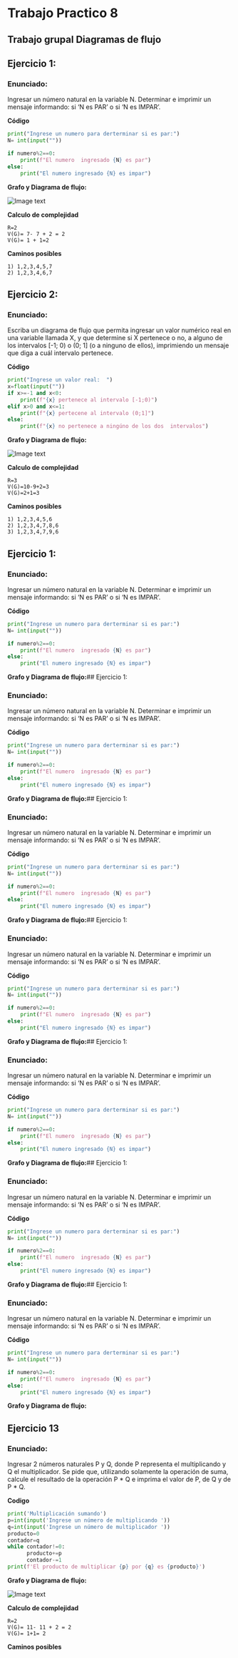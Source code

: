 # Trabajo Practico 8
## Trabajo grupal Diagramas de flujo

## Ejercicio 1:
### Enunciado: 
Ingresar un número natural en la variable N. Determinar e imprimir un mensaje informando: si ‘N
es PAR’ o si ‘N es IMPAR’. 

**Código**
```  python 
print("Ingrese un numero para derterminar si es par:")
N= int(input(""))

if numero%2==0:
    print(f"El numero  ingresado {N} es par")
else:
    print("El numero ingresado {N} es impar")
```
**Grafo y Diagrama de flujo:**

![Image text](https://github.com/JuannHerna/Trabajo8/blob/main/diagramasygrafos/ejercicio1.jpg)

**Calculo de complejidad**
```
R=2
V(G)= 7- 7 + 2 = 2
V(G)= 1 + 1=2
```
**Caminos posibles**
```
1) 1,2,3,4,5,7
2) 1,2,3,4,6,7
```

## Ejercicio 2:
### Enunciado: 
Escriba un diagrama de flujo que permita ingresar un valor numérico real en una variable llamada
X, y que determine si X pertenece o no, a alguno de los intervalos [-1; 0) o (0; 1] (o a ninguno de
ellos), imprimiendo un mensaje que diga a cuál intervalo pertenece.

**Código**
``` python
print("Ingrese un valor real:  ")
x=float(input(""))
if x>=-1 and x<0:
    print(f"{x} pertenece al intervalo [-1;0)")
elif x>0 and x<=1:
    print(f"{x} pertecene al intervalo (0;1]")
else:
    print(f"{x} no pertenece a ningúno de los dos  intervalos")
```
**Grafo y Diagrama de flujo:**

![Image text](https://github.com/JuannHerna/Trabajo8/blob/main/diagramasygrafos/ejercicio2.jpg)

**Calculo de complejidad**
```
R=3
V(G)=10-9+2=3
V(G)=2+1=3
```
**Caminos posibles**
```
1) 1,2,3,4,5,6
2) 1,2,3,4,7,8,6
3) 1,2,3,4,7,9,6
```
## Ejercicio 1:
### Enunciado: 
Ingresar un número natural en la variable N. Determinar e imprimir un mensaje informando: si ‘N
es PAR’ o si ‘N es IMPAR’. 

**Código**
```  python 
print("Ingrese un numero para derterminar si es par:")
N= int(input(""))

if numero%2==0:
    print(f"El numero  ingresado {N} es par")
else:
    print("El numero ingresado {N} es impar")
```
**Grafo y Diagrama de flujo:**## Ejercicio 1:
### Enunciado: 
Ingresar un número natural en la variable N. Determinar e imprimir un mensaje informando: si ‘N
es PAR’ o si ‘N es IMPAR’. 

**Código**
```  python 
print("Ingrese un numero para derterminar si es par:")
N= int(input(""))

if numero%2==0:
    print(f"El numero  ingresado {N} es par")
else:
    print("El numero ingresado {N} es impar")
```
**Grafo y Diagrama de flujo:**## Ejercicio 1:
### Enunciado: 
Ingresar un número natural en la variable N. Determinar e imprimir un mensaje informando: si ‘N
es PAR’ o si ‘N es IMPAR’. 

**Código**
```  python 
print("Ingrese un numero para derterminar si es par:")
N= int(input(""))

if numero%2==0:
    print(f"El numero  ingresado {N} es par")
else:
    print("El numero ingresado {N} es impar")
```
**Grafo y Diagrama de flujo:**## Ejercicio 1:
### Enunciado: 
Ingresar un número natural en la variable N. Determinar e imprimir un mensaje informando: si ‘N
es PAR’ o si ‘N es IMPAR’. 

**Código**
```  python 
print("Ingrese un numero para derterminar si es par:")
N= int(input(""))

if numero%2==0:
    print(f"El numero  ingresado {N} es par")
else:
    print("El numero ingresado {N} es impar")
```
**Grafo y Diagrama de flujo:**## Ejercicio 1:
### Enunciado: 
Ingresar un número natural en la variable N. Determinar e imprimir un mensaje informando: si ‘N
es PAR’ o si ‘N es IMPAR’. 

**Código**
```  python 
print("Ingrese un numero para derterminar si es par:")
N= int(input(""))

if numero%2==0:
    print(f"El numero  ingresado {N} es par")
else:
    print("El numero ingresado {N} es impar")
```
**Grafo y Diagrama de flujo:**## Ejercicio 1:
### Enunciado: 
Ingresar un número natural en la variable N. Determinar e imprimir un mensaje informando: si ‘N
es PAR’ o si ‘N es IMPAR’. 

**Código**
```  python 
print("Ingrese un numero para derterminar si es par:")
N= int(input(""))

if numero%2==0:
    print(f"El numero  ingresado {N} es par")
else:
    print("El numero ingresado {N} es impar")
```
**Grafo y Diagrama de flujo:**## Ejercicio 1:
### Enunciado: 
Ingresar un número natural en la variable N. Determinar e imprimir un mensaje informando: si ‘N
es PAR’ o si ‘N es IMPAR’. 

**Código**
```  python 
print("Ingrese un numero para derterminar si es par:")
N= int(input(""))

if numero%2==0:
    print(f"El numero  ingresado {N} es par")
else:
    print("El numero ingresado {N} es impar")
```
**Grafo y Diagrama de flujo:**
## Ejercicio 13
### Enunciado:
Ingresar 2 números naturales P y Q, donde P representa el multiplicando y Q el multiplicador.
Se pide que, utilizando solamente la operación de suma, calcule el resultado de la operación P * Q
e imprima el valor de P, de Q y de P * Q.

**Codigo**
```python
print('Multiplicación sumando')
p=int(input('Ingrese un número de multiplicando '))
q=int(input('Ingrese un número de multiplicador '))
producto=0
contador=q
while contador!=0:
      producto+=p
      contador-=1
print(f'El producto de multiplicar {p} por {q} es {producto}')
```

**Grafo y Diagrama de flujo:**

![Image text](https://github.com/JuannHerna/Trabajo8/blob/main/diagramasygrafos/ejercicio_13.jpg)

**Calculo de complejidad**
```
R=2
V(G)= 11- 11 + 2 = 2
V(G)= 1+1= 2
```

**Caminos posibles**

